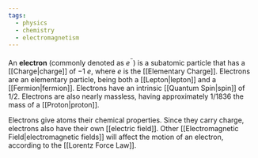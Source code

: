 ```yaml
---
tags:
  - physics
  - chemistry
  - electromagnetism
---
```

An **electron** (commonly denoted as $e^{^-}$) is a subatomic particle that has a [[Charge|charge]] of $-1\ e$, where $e$ is the [[Elementary Charge]]. Electrons are an elementary particle, being both a [[Lepton|lepton]] and a [[Fermion|fermion]]. Electrons have an intrinsic [[Quantum Spin|spin]] of $1/2$. Electrons are also nearly massless, having approximately $1/1836$ the mass of a [[Proton|proton]].

Electrons give atoms their chemical properties. Since they carry charge, electrons also have their own [[electric field]]. Other [[Electromagnetic Field|electromagnetic fields]] will affect the motion of an electron, according to the [[Lorentz Force Law]]. 